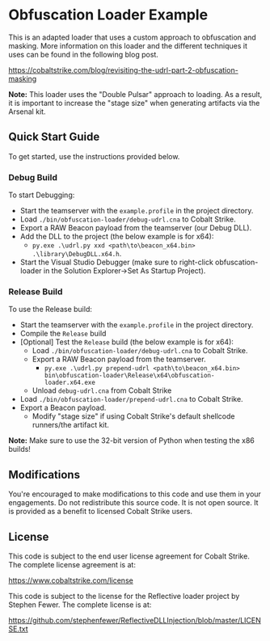 # Obfuscation Loader Example

This is an adapted loader that uses a custom approach to obfuscation and masking. More information on this loader and the different techniques it uses can be found in the following blog post.

https://cobaltstrike.com/blog/revisiting-the-udrl-part-2-obfuscation-masking

**Note:** This loader uses the "Double Pulsar" approach to loading. As a result, it is important to increase the "stage size" when generating artifacts via the Arsenal kit.

## Quick Start Guide

To get started, use the instructions provided below.

### Debug Build

To start Debugging:
* Start the teamserver with the `example.profile` in the project directory.
* Load `./bin/obfuscation-loader/debug-udrl.cna` to Cobalt Strike.
* Export a RAW Beacon payload from the teamserver (our Debug DLL).
* Add the DLL to the project (the below example is for x64):
  * `py.exe .\udrl.py xxd <path\to\beacon_x64.bin> .\library\DebugDLL.x64.h`.
* Start the Visual Studio Debugger (make sure to right-click obfuscation-loader in the 
  Solution Explorer->Set As Startup Project).

### Release Build

To use the Release build:
* Start the teamserver with the `example.profile` in the project directory.
* Compile the `Release` build
* [Optional] Test the `Release` build (the below example is for x64):
  * Load `./bin/obfuscation-loader/debug-udrl.cna` to Cobalt Strike.
  * Export a RAW Beacon payload from the teamserver.
	* `py.exe .\udrl.py prepend-udrl <path\to\beacon_x64.bin> bin\obfuscation-loader\Release\x64\obfuscation-loader.x64.exe`
  * Unload `debug-udrl.cna` from Cobalt Strike
* Load `./bin/obfuscation-loader/prepend-udrl.cna` to Cobalt Strike.
* Export a Beacon payload.
  * Modify "stage size" if using Cobalt Strike's default shellcode runners/the artifact kit.

**Note:** Make sure to use the 32-bit version of Python when testing the x86 builds!

## Modifications

You're encouraged to make modifications to this code and use them in your
engagements. Do not redistribute this source code. It is not open source. It
is provided as a benefit to licensed Cobalt Strike users.

## License

This code is subject to the end user license agreement for Cobalt Strike. The
complete license agreement is at:

https://www.cobaltstrike.com/license

This code is subject to the license for the Reflective loader project by
Stephen Fewer. The complete license is at:

https://github.com/stephenfewer/ReflectiveDLLInjection/blob/master/LICENSE.txt
